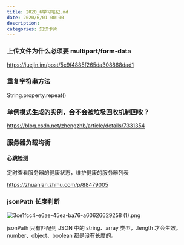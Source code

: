 ```yaml
---
title: 2020_6学习笔记.md
date: 2020/6/01 00:00
description:
categories: 知识卡片
---
```

### 上传文件为什么必须要 multipart/form-data

https://juejin.im/post/5c9f4885f265da308868dad1

### 重复字符串方法

String.property.repeat()

### 单例模式生成的实例，会不会被垃圾回收机制回收？

https://blog.csdn.net/zhengzhb/article/details/7331354

### 服务器负载均衡

#### 心跳检测

定时查看服务器的健康状态，维护健康的服务器列表

https://zhuanlan.zhihu.com/p/88479005

### jsonPath 长度判断

![3ce1fcc4-e6ae-45ea-ba76-a60626629258 (1).png](http://images.scar.site/WEBRESOURCEbe871483a114ec45049b1c98e32864c5.png)

jsonPath 只有匹配到 JSON 中的 string、array 类型，.length 才会生效。number、object、boolean 都是没有长度的。